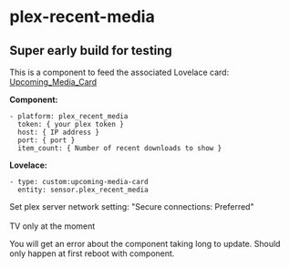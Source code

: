 # plex-recent-media

## Super early build for testing

This is a component to feed the associated Lovelace card: [Upcoming_Media_Card](https://github.com/custom-cards/upcoming-media-card)

**Component:**

    - platform: plex_recent_media
      token: { your plex token }
      host: { IP address }
      port: { port }
      item_count: { Number of recent downloads to show }


**Lovelace:**

    - type: custom:upcoming-media-card
      entity: sensor.plex_recent_media

Set plex server network setting: "Secure connections: Preferred"</br></br>
TV only at the moment

You will get an error about the component taking long to update. Should only happen at first reboot with component.
